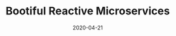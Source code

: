 ---
date: '2020-04-21'
description: Reactive Microservice workshop in Spring
lastmod: '2020-05-19'
readme: true
repo: https://github.com/joshlong/bootiful-reactive-microservices
summary:
- Reactive Microservice workshop in Spring
tags:
- Spring
- Microservices
- Reactive
- Spring Boot
team:
- Josh Long
title: Bootiful Reactive Microservices
---